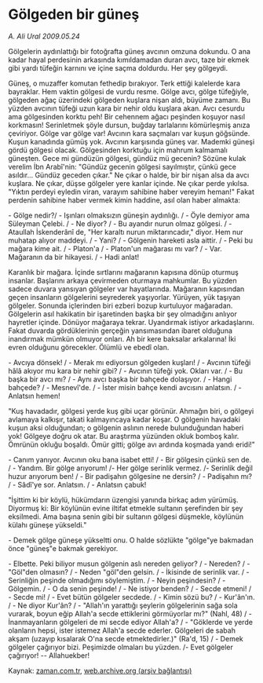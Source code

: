 # Gölgeden bir güneş

*A. Ali Ural 2009.05.24*

<tr><td class="metin" colspan="2" style="padding-top: 20px; padding-left: 5px; padding-right: 10px;">Gölgelerin aydınlattığı bir fotoğrafta güneş avcının omzuna dokundu. O ana kadar hayal perdesinin arkasında kımıldamadan duran avcı, taze bir ekmek gibi yardı tüfeğin karnını ve içine saçma doldurdu. Her şey gölgeydi.</td></tr><tr><td class="metin" colspan="2" style="padding-top: 20px; padding-left: 5px; padding-right: 10px;"><p>Güneş, o muzaffer komutan fethedip bırakıyor. Terk ettiği kalelerde kara bayraklar. Hem vaktin gölgesi de vurdu resme. Gölge avcı, gölge tüfeğiyle, gölgeden ağaç üzerindeki gölgeden kuşlara nişan aldı, büyüme zamanı. Bu yüzden avcının tüfeği uzun kara bir nehir oldu kuşlara akan. Avcı cesurdu ama gölgesinden korktu peh! Bir cehennem ağacı peşinden koşuyor nasıl korkmasın! Serinletmek şöyle dursun, buğday tarlalarını kömürleşmiş anıza çeviriyor. Gölge var gölge var! Avcının kara saçmaları var kuşun göğsünde. Kuşun kanadında gümüş yok. Avcının karşısında güneş var. Mademki güneşi gördü gölgesi olacak. Gölgesinden korktuğu için mahrum kalmamalı güneşten. Gece mi gündüzün gölgesi, gündüz mü gecenin? Sözüne kulak verelim İbn Arabî'nin: "Gündüz gecenin gölgesi sayılmıştır, çünkü gece asıldır... Gündüz geceden çıkar." Ne çıkar o halde, bir bir nişan alsa da avcı kuşlara. Ne çıkar, düşse gölgeler yere kanlar içinde. Ne çıkar perde yıkılsa. "Yıktın perdeyi eyledin viran, varayım sahibine haber vereyim heman!" Fakat perdenin sahibine haber vermek kimin haddine, asıl olan haber almakta:
<p> - Gölge nedir?/ - Işınları olmaksızın güneşin aydınlığı. / - Öyle demiyor ama Süleyman Çelebi. / - Ne diyor? / - Bu ayandır nurun olmaz gölgesi. / - Ataullah İskenderânî de, "Her karaltı nurun miktarıncadır," diyor. Hem nur muhatap alıyor maddeyi. / - Yani? / - Gölgenin hareketi asla aittir. / - Peki bu mağara kime ait. / - Platon'a / - Platon'un mağarası mı var? / - Var. Mağaranın da bir hikayesi. / - Hadi anlat!
<p>Karanlık bir mağara. İçinde sırtlarını mağaranın kapısına dönüp oturmuş insanlar. Başlarını arkaya çevirmeden oturmaya mahkumlar. Bu yüzden sadece duvara yansıyan gölgeler var hayatlarında. Mağaranın kapısından geçen insanların gölgelerini seyrederek yaşıyorlar. Yürüyen, yük taşıyan gölgeler. Sonunda içlerinden biri ezberi bozup kurtuluyor mağaradan. Gölgelerin asıl hakikatin bir işaretinden başka bir şey olmadığını anlıyor hayretler içinde. Dönüyor mağaraya tekrar. Uyandırmak istiyor arkadaşlarını. Fakat duvarda gördüklerinin gerçeğin yansımasından ibaret olduğuna inandırmak mümkün olmuyor onları. Ah bir kere baksalar arkalarına! İki evren olduğunu görecekler. Ölümlü ve ebedî olan.
<p> - Avcıya dönsek! / - Merak mı ediyorsun gölgeden kuşları! / - Avcının tüfeği hâlâ akıyor mu kara bir nehir gibi? / - Avcının tüfeği yok. Okları var. / - Bu başka bir avcı mı? / - Aynı avcı başka bir bahçede dolaşıyor. / - Hangi bahçede? / - Mesnevî'de. / - İster misin bahçe kendi avcısını anlatsın. / - Anlatsın hemen!
<p>"Kuş havadadır, gölgesi yerde kuş gibi uçar görünür. Ahmağın biri, o gölgeyi avlamaya kalkışır, takati kalmayıncaya kadar koşar. O gölgenin havadaki kuşun aksi olduğundan; o gölgenin aslının nerede bulunduğundan haberi yok! Gölgeye doğru ok atar. Bu araştırma yüzünden okluk bomboş kalır. Ömrünün okluğu boşaldı. Ömür gitti; gölge avı ardında koşmada yandı eridi!"
<p> - Canım yanıyor. Avcının oku bana isabet etti! / - Bir gölgesin çünkü sen de. / - Yandım. Bir gölge arıyorum! /- Her gölge serinlik vermez. /- Serinlik değil huzur arıyorum ben! / - Bir padişahın gölgesine ne dersin? / - Padişahın mı? / - Sâdî'ye sor. Anlatsın. / - Anlatsın çabuk!
<p>"İşittim ki bir köylü, hükümdarın üzengisi yanında birkaç adım yürümüş. Diyormuş ki: Bir köylünün evine iltifat etmekle sultanın şerefinden bir şey eksilmedi. Ama başına senin gibi bir sultanın gölgesi düşmekle, köylünün külahı güneşe yükseldi."
<p> - Demek gölge güneşe yükseltti onu. O halde sözlükte "gölge"ye bakmadan önce "güneş"e bakmak gerekiyor.
<p> - Elbette. Peki biliyor musun gölgenin aslı nereden geliyor? / - Nereden? / - "Göl"den olmasın? / - Neden "göl"den gelsin. / - İkisinde de serinlik var. / - Serinliğin peşinde olmadığımı söylemiştim. / - Neyin peşindesin? / - Gölgemin. / - O da senin peşinde! / - Ne istiyor benden? / - Secde etmeni! / - Secde mi! / - Evet bütün gölgeler secdede. / - Kimin sözü bu? / - Kur'ân'ın. / - Ne diyor Kur'ân? / - "Allah'ın yarattığı şeylerin gölgelerinin sağa sola vurarak, boyun eğip Allah'a secde ettiklerini görmüyorlar mı?" (Nahl, 48) / - İnanmayanların gölgeleri de mi secde ediyor Allah'a? / - "Göklerde ve yerde olanların hepsi, ister istemez Allah'a secde ederler. Gölgeleri de sabah akşam (uzayıp kısalarak O'na secde etmektedirler.)" (Ra'd, 15) / - Demek gölgeler çağırıyor bizi. Peşimizde olmaları bu yüzden. /- Evet gölgeler çağırıyor! -- Allahuekber!<br/></p></p></p></p></p></p></p></p></p></td></tr>

Kaynak: [zaman.com.tr](http://zaman.com.tr/yazar.do?yazino=850904), [web.archive.org (arşiv bağlantısı)](http://web.archive.org/web/20090528130415/http://www.zaman.com.tr:80/yazar.do?yazino=850904)
